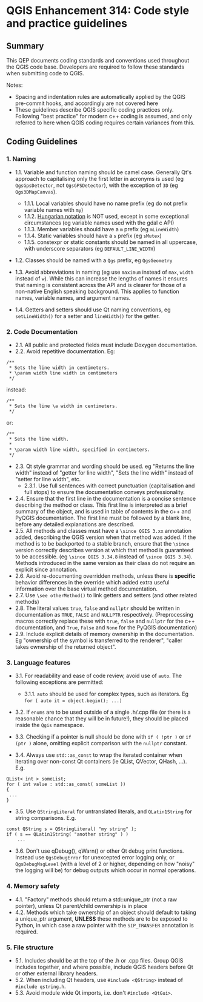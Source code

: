# QGIS Enhancement 314: Code style and practice guidelines

## Summary

This QEP documents coding standards and conventions used throughout the QGIS code base. Developers are required to follow these standards when submitting code to QGIS.

Notes:

- Spacing and indentation rules are automatically applied by the QGIS pre-commit hooks, and accordingly are not covered here
- These guidelines describe QGIS specific coding practices only. Following "best practice" for modern c++ coding is assumed, and only referred to here when QGIS coding requires certain variances from this.

## Coding Guidelines

### 1. Naming

- 1.1. Variable and function naming should be camel case. Generally Qt's approach to capitalising only the first letter in acronyms is used (eg ``QgsGpsDetector``, not ``QgsGPSDetector``), with the exception of ``3D`` (eg ``Qgs3DMapCanvas``).

  - 1.1.1. Local variables should have no name prefix (eg do not prefix variable names with ``my``)
  - 1.1.2. [Hungarian notation](https://en.m.wikipedia.org/wiki/Hungarian_notation) is NOT used, except in some exceptional circumstances (eg variable names used with the gdal c API)
  - 1.1.3. Member variables should have a ``m`` prefix (eg ``mLineWidth``)
  - 1.1.4. Static variables should have a ``s`` prefix (eg ``sMutex``)
  - 1.1.5. constexpr or static constants should be named in all uppercase, with underscore separators (eg ``DEFAULT_LINE_WIDTH``)
- 1.2. Classes should be named with a ``Qgs`` prefix, eg ``QgsGeometry``
- 1.3. Avoid abbreviations in naming (eg use ``maximum`` instead of ``max``, ``width`` instead of ``w``). While
  this can increase the lengths of names it ensures that naming is consistent across the API and
  is clearer for those of a non-native English speaking background. This applies to function names,
  variable names, and argument names.
- 1.4. Getters and setters should use Qt naming conventions, eg ``setLineWidth()`` for a setter and
  ``lineWidth()`` for the getter.

### 2. Code Documentation

- 2.1. All public and protected fields must include Doxygen documentation.
- 2.2. Avoid repetitive documentation. Eg:


```
/**
 * Sets the line width in centimeters.
 * \param width line width in centimeters
 */
```
  
  instead:

```
/**
 * Sets the line \a width in centimeters.
 */
```

  or:

```
/**
 * Sets the line width.
 *
 * \param width line width, specified in centimeters.
 */
```

- 2.3. Qt style grammar and wording should be used. eg "Returns the line width" instead of "getter for line width", "Sets the line width" instead of "setter for line width", etc.
  - 2.3.1. Use full sentences with correct punctuation (capitalisation and full stops) to ensure the documentation conveys professionality.
- 2.4. Ensure that the first line in the documentation is a concise sentence describing the method or class. This first line is interpreted as a brief summary of the object, and is used in table of contents in the c++ and PyQGIS documentation. The first line must be followed by a blank line, before any detailed explanations are described.
- 2.5. All methods and classes must have a ``\since QGIS 3.xx`` annotation added, describing the QGIS version when
  that method was added. If the method is to be backported to a stable branch, ensure that the ``\since``
  version correctly describes version at which that method is guaranteed to be accessible. (eg ``\since QGIS 3.34.8``
  instead of ``\since QGIS 3.34``). Methods introduced in the same version as their class do not require an explicit since annotation.
- 2.6. Avoid re-documenting overridden methods, unless there is **specific** behavior differences in the override
  which added extra useful information over the base virtual method documentation.
- 2.7. Use ``\see otherMethod()`` to link getters and setters (and other related methods)
- 2.8. The literal values ``true``, ``false`` and ``nullptr`` should be written in documentation as ``TRUE``, ``FALSE`` and ``NULLPTR`` respectively. (Preprocessing macros correctly replace these with ``true``, ``false`` and ``nullptr`` for the c++ documentation, and ``True``, ``False`` and ``None`` for the PyQGIS documentation)
- 2.9. Include explicit details of memory ownership in the documentation. Eg "ownership of the symbol is transferred to the renderer", "caller takes ownership of the returned object".


### 3. Language features

- 3.1. For readability and ease of code review, avoid use of ``auto``. The following exceptions are permitted:

  - 3.1.1. ``auto`` should be used for complex types, such as iterators. Eg ``for ( auto it = object.begin(); ...)``
  
- 3.2. If ``enums`` are to be used outside of a single .h/.cpp file (or there is a reasonable chance that they will be in future!), they should be placed inside the ``Qgis`` namespace.

- 3.3. Checking if a pointer is null should be done with ``if ( !ptr )`` or ``if (ptr )`` alone, omitting explicit comparison with the ``nullptr`` constant.
  
- 3.4. Always use ``std::as_const`` to wrap the iterated container when iterating over non-const Qt containers (ie QList, QVector, QHash, ...). E.g.

```
QList< int > someList;
for ( int value : std::as_const( someList ))
{
 ...
}
```

- 3.5. Use ``QStringLiteral`` for untranslated literals, and ``QLatin1String`` for string comparisons. E.g.

```
const QString s = QStringLiteral( "my string" );
if ( s == QLatin1String( "another string" ) )
    ...
```

- 3.6. Don't use qDebug(), qWarn() or other Qt debug print functions. Instead use ``QgsDebugError`` for unexcepted error logging only, or ``QgsDebugMsgLevel`` (with a level of 2 or higher, depending on how "noisy" the logging will be) for debug outputs which occur in normal operations.

### 4. Memory safety

- 4.1. "Factory" methods should return a std::unique_ptr (not a raw pointer), unless Qt parent/child
  ownership is in place
- 4.2. Methods which take ownership of an object should default to taking a unique_ptr argument, **UNLESS**
  these methods are to be exposed to Python, in which case a raw pointer with the ``SIP_TRANSFER`` annotation
  is required.

### 5. File structure 

- 5.1. Includes should be at the top of the .h or .cpp files. Group QGIS includes together, and where possible, include QGIS headers before Qt or other external library headers.
- 5.2. When including Qt headers, use ``#include <QString>`` instead of ``#include qstring.h``.
- 5.3. Avoid module wide Qt imports, i.e. don't ``#include <QtGui>``.
